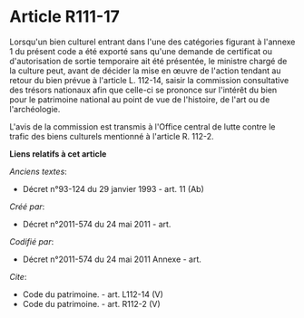 # Article R111-17

Lorsqu'un bien culturel entrant dans l'une des catégories figurant à l'annexe 1 du présent code a été exporté sans qu'une
demande de certificat ou d'autorisation de sortie temporaire ait été présentée, le ministre chargé de la culture peut, avant
de décider la mise en œuvre de l'action tendant au retour du bien prévue à l'article L. 112-14, saisir la commission
consultative des trésors nationaux afin que celle-ci se prononce sur l'intérêt du bien pour le patrimoine national au point
de vue de l'histoire, de l'art ou de l'archéologie.

L'avis de la commission est transmis à l'Office central de lutte contre le trafic des biens culturels mentionné à l'article
R. 112-2.

**Liens relatifs à cet article**

_Anciens textes_:

  - Décret n°93-124 du 29 janvier 1993 - art. 11 (Ab)

_Créé par_:

  - Décret n°2011-574 du 24 mai 2011  - art.

_Codifié par_:

  - Décret n°2011-574 du 24 mai 2011 Annexe - art.

_Cite_:

  - Code du patrimoine. - art. L112-14 (V)
  - Code du patrimoine. - art. R112-2 (V)

